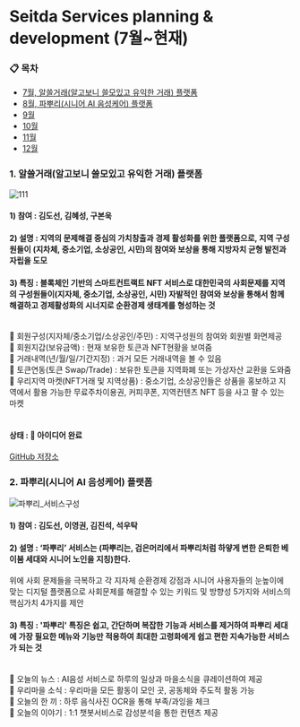 # Seitda Services planning & development (7월~현재)

### 📋 목차
- [7월, 알쓸거래(알고보니 쓸모있고 유익한 거래) 플랫폼](#7월)
- [8월, 파뿌리(시니어 AI 음성케어) 플랫폼](#8월)
- [9월](#9월)
- [10월](#10월)
- [11월](#️11월)
- [12월](#12월)


### 1. 알쓸거래(알고보니 쓸모있고 유익한 거래) 플랫폼
![111](https://github.com/user-attachments/assets/bf9e4d6a-8bb0-47c9-8f89-89b75b3d3695)

#### 1) 참여 : 김도선, 김혜성, 구본욱
#### 2) 설명 : 지역의 문제해결 중심의 가치창출과 경제 활성화를 위한 플랫폼으로, 지역 구성원들이 (지차체, 중소기업, 소상공인, 시민)의 참여와 보상을 통해 지방자치 균형 발전과 자립을 도모<br>
#### 3) 특징 : 블록체인 기반의 스마트컨트랙트 NFT 서비스로 대한민국의 사회문제를 지역의 구성원들이(지자체, 중소기업, 소상공인, 시민) 자발적인 참여와 보상을 통해서 함께 해결하고 경제활성화의 시너지로 순환경제 생태계를 형성하는 것<br><br>

🌱 회원구성(지자체/중소기업/소상공인/주민) : 지역구성원의 참여와 회원별 화면제공<br>
🌱 회원지갑(보유금액) : 현재 보유한 토큰과 NFT현황을 보여줌<br>
🌱 거래내역(년/월/일/기간지정) : 과거 모든 거래내역을 볼 수 있음<br>
🌱 토큰연동(토큰 Swap/Trade) : 보유한 토큰을 지역화폐 또는 가상자산 교환을 도와줌<br>
🌱 우리지역 마켓(NFT거래 및 지역상품) : 중소기업, 소상공인들은 상품을 홍보하고 지역에서 활용 가능한 무료주차이용권, 커피쿠폰, 지역컨텐츠 NFT 등을 사고 팔 수 있는 마켓<br><br>
      
#### 상태 : 🚀 아이디어 완료<br>  
[GitHub 저장소](https://github.com/Seitda-community/)


### 2. 파뿌리(시니어 AI 음성케어) 플랫폼
![파뿌리_서비스구성](https://github.com/user-attachments/assets/4e3a9f0c-9df6-4dde-97e8-1734595e75e6)

#### 1) 참여 : 김도선, 이영권, 김진석, 석우탁
#### 2) 설명 : ‘파뿌리’ 서비스는 (파뿌리는, 검은머리에서 파뿌리처럼 하얗게 변한 은퇴한 베이붐 세대와 시니어 노인을 지칭)한다. <br>
위에 사회 문제들을 극복하고 각 지자체 순환경제 강점과 시니어 사용자들의 눈높이에 맞는 디지털 플랫폼으로 사회문제를 해결할 수 있는 키워드 및 방향성 5가지와 서비스의 핵심가치 4가지를 제안
#### 3) 특징 : '파뿌리' 특징은 쉽고, 간단하며 복잡한 기능과 서비스를 제거하여 파뿌리 세대에 가장 필요한 메뉴와 기능만 적용하여 최대한 고령화에게 쉽고 편한 지속가능한 서비스가 되는 것<br><br>

🌱 오늘의 뉴스 : AI음성 서비스로 하루의 일상과 마을소식을 큐레이션하여 제공<br>
🌱 우리마을 소식 : 우리마을 모든 활동이 모인 곳, 공동체와 주도적 활동 가능<br>
🌱 오늘의 한 끼 : 하루 음식사진 OCR을 통해 부족/과잉을 체크<br>
🌱 오늘의 이야기 : 1:1 챗봇서비스로 감성분석을 통한 컨텐츠 제공<br>
      


